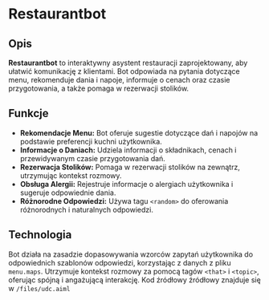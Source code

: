 # Restaurantbot 

## Opis
**Restaurantbot** to interaktywny asystent restauracji zaprojektowany, aby ułatwić komunikację z klientami. Bot odpowiada na pytania dotyczące menu, rekomenduje dania i napoje, informuje o cenach oraz czasie przygotowania, a także pomaga w rezerwacji stolików.

## Funkcje
- **Rekomendacje Menu:** Bot oferuje sugestie dotyczące dań i napojów na podstawie preferencji kuchni użytkownika.
- **Informacje o Daniach:** Udziela informacji o składnikach, cenach i przewidywanym czasie przygotowania dań.
- **Rezerwacja Stolików:** Pomaga w rezerwacji stolików na zewnątrz, utrzymując kontekst rozmowy.
- **Obsługa Alergii:** Rejestruje informacje o alergiach użytkownika i sugeruje odpowiednie dania.
- **Różnorodne Odpowiedzi:** Używa tagu `<random>` do oferowania różnorodnych i naturalnych odpowiedzi.

## Technologia
Bot działa na zasadzie dopasowywania wzorców zapytań użytkownika do odpowiednich szablonów odpowiedzi, korzystając z danych z pliku `menu.maps`. Utrzymuje kontekst rozmowy za pomocą tagów `<that>` i `<topic>`, oferując spójną i angażującą interakcję.
Kod źródłowy źródłowy znajduje się w `/files/udc.aiml`
